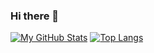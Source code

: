 ### Hi there 👋


[![My GitHub Stats](https://github-readme-stats.vercel.app/api/?username=omergery&count_private=true&theme=tokyonight&showicons=true)]()
[![Top Langs](https://github-readme-stats.vercel.app/api/top-langs/?username=omergery)](https://github.com/anuraghazra/github-readme-stats)

<!--
**OmerGery/OmerGery** is a ✨ _special_ ✨ repository because its `README.md` (this file) appears on your GitHub profile.

Here are some ideas to get you started:

- 🔭 I’m currently working on ...
- 🌱 I’m currently learning ...
- 👯 I’m looking to collaborate on ...
- 🤔 I’m looking for help with ...
- 💬 Ask me about ...
- 📫 How to reach me: ...
- 😄 Pronouns: ...
- ⚡ Fun fact: ...
-->
